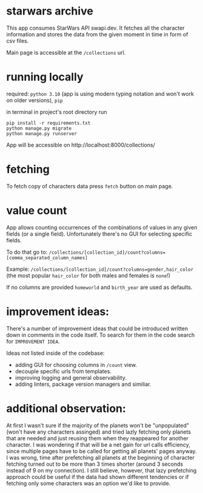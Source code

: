 # starwars archive
This app consumes StarWars API swapi.dev.
It fetches all the character information and stores the data from the given moment in time in form of csv files.

Main page is accessible at the `/collections` url.

# running locally

required: `python 3.10` (app is using modern typing notation and won't work on older versions), `pip`

in terminal in project's root directory run

```
pip install -r requirements.txt
python manage.py migrate
python manage.py runserver
```

App will be accessible on http://localhost:8000/collections/

# fetching

To fetch copy of characters data press `fetch` button on main page.

# value count

App allows counting occurrences of the combinations of values in any given fields (or a single field).
Unfortunately there's no GUI for selecting specific fields. 

To do that go to:
`/collections/[collection_id]/count?columns=[comma_separated_column_names]`

Example:
`/collections/[collection_id]/count?columns=gender,hair_color` (the most popular `hair_color` for both males and females is `none`!)

If no columns are provided `homeworld` and `birth_year` are used as defaults.

# improvement ideas:

There's a number of improvement ideas that could be introduced written down in comments in the code itself.
To search for them in the code search for `IMPROVEMENT IDEA`.

Ideas not listed inside of the codebase:

- adding GUI for choosing columns in `/count` view.
- decouple specific urls from templates. 
- improving logging and general observability.
- adding linters, package version managers and similiar.

# additional observation:

At first I wasn't sure if the majority of the planets won't be "unpopulated" (won't have any characters assinged) 
and tried lazly fetching only planets that are needed and just reusing them when they reappeared for another character. 
I was wondering if that will be a net gain for url calls efficiency, since multiple pages have to be called for getting 
all planets' pages anyway. I was wrong, time after prefetching all planets at the beginning of character fetching turned 
out to be more than 3 times shorter (around 3 seconds instead of 9 on my connection). I still believe, however, that lazy
prefetching approach could be useful if the data had shown different tendencies or if fetching only some characters 
was an option we'd like to provide. 